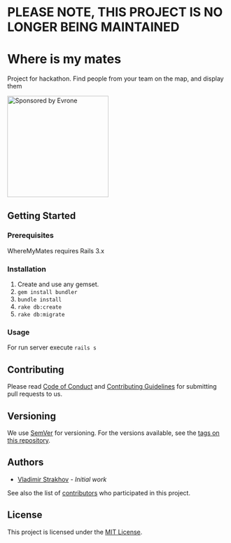 # PLEASE NOTE, THIS PROJECT IS NO LONGER BEING MAINTAINED
# Where is my mates

Project for hackathon.
Find people from your team on the map, and display them

<a href="https://evrone.com/?utm_source=github.com">
  <img src="https://evrone.com/logo/evrone-sponsored-logo.png"
       alt="Sponsored by Evrone" width="231">
</a>

## Getting Started
### Prerequisites

WhereMyMates requires Rails 3.x

### Installation

1. Create and use any gemset.
2. `gem install bundler` 
3. `bundle install` 
4. `rake db:create`
5. `rake db:migrate`

### Usage

For run server execute `rails s`

## Contributing

Please read [Code of Conduct](CODE-OF-CONDUCT.md) and [Contributing Guidelines](CONTRIBUTING.md) for submitting pull requests to us.

## Versioning

We use [SemVer](http://semver.org/) for versioning. For the versions available, 
see the [tags on this repository](https://github.com/evrone/wheremymates/tags). 

## Authors

* [Vladimir Strakhov](https://github.com/rimidl) - *Initial work*

See also the list of [contributors](https://github.com/evrone/wheremymates/contributors) who participated in this project.

## License

This project is licensed under the [MIT License](LICENSE).
